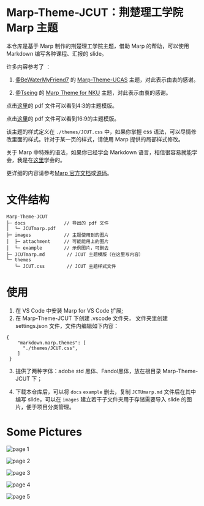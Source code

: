 # Marp-Theme-JCUT：荆楚理工学院 Marp 主题

本仓库是基于 Marp 制作的荆楚理工学院主题，借助 Marp 的帮助，可以使用 Markdown 编写各种课程、汇报的 slide。

许多内容参考了 ：

1. [@BeWaterMyFriend7](https://github.com/BeWaterMyFriend7) 的 [Marp-Theme-UCAS](https://github.com/BeWaterMyFriend7/Marp-Theme-UCAS) 主题，对此表示由衷的感谢。

2. [@Tseing](https://github.com/Tseing) 的 [Marp Theme for NKU](https://github.com/Tseing/Marp-Theme-NKU) 主题，对此表示由衷的感谢。


点击[这里](https://github.com/BeFormlessLikeWater/Marp-Theme-JCUT/tree/main/docs/JCUTmarp.pdf)的 pdf 文件可以看到4:3的主题模版。

点击[这里](https://github.com/BeFormlessLikeWater/Marp-Theme-JCUT/tree/main/docs/JCUTmarp16-9.pdf)的 pdf 文件可以看到16:9的主题模版。

该主题的样式定义在 `./themes/JCUT.css` 中，如果你掌握 css 语法，可以尽情修改里面的样式。针对于某一页的样式，请使用 Marp 提供的局部样式修改。

关于 Marp 中特殊的语法，如果你已经学会 Markdown 语言，相信很容易就能学会，我是在[这里](https://caizhiyuan.gitee.io/categories/skills/20200730-marp.html)学会的。

更详细的内容请参考[Marp 官方文档](https://marpit.marp.app/)或[源码](https://github.com/marp-team/marp-vscode/#readme)。

# 文件结构

```
Marp-Theme-JCUT
├─ docs              // 导出的 pdf 文件
│  └─ JCUTmarp.pdf
├─ images            // 主题使用到的图片
│  ├─ attachment     // 可能能用上的图片
│  └─ example        // 示例图片，可删去
├─ JCUTmarp.md        // JCUT 主题模版（在这里写内容）
└─ themes
   └─ JCUT.css        // JCUT 主题样式文件

```

# 使用

1. 在 VS Code 中安装 Marp for VS Code 扩展;
2. 在 Marp-Theme-JCUT 下创建 .vscode 文件夹， 文件夹里创建 settings.json 文件，文件内编辑如下内容：
```
{
    "markdown.marp.themes": [
      "./themes/JCUT.css",
    ]
 }

```
3. 提供了两种字体：adobe std 黑体、Fandol黑体，放在根目录 Marp-Theme-JCUT 下；

4. 下载本仓库后，可以将 `docs` `example` 删去，复制 `JCTUmarp.md` 文件后在其中编写 slide，可以在 `images` 建立若干子文件夹用于存储需要导入 slide 的图片，便于项目分类管理。

# Some Pictures

![page 1](https://github.com/BeFormlessLikeWater/Marp-Theme-JCUT/tree/main/images/example/page1.jpg)

![page 2](https://github.com/BeFormlessLikeWater/Marp-Theme-JCUT/tree/main/images/example/page2.jpg)

![page 3](https://github.com/BeFormlessLikeWater/Marp-Theme-JCUT/tree/main/images/example/page3.jpg)

![page 4](https://github.com/BeFormlessLikeWater/Marp-Theme-JCUT/tree/main/images/example/page4.jpg)

![page 5](https://github.com/BeFormlessLikeWater/Marp-Theme-JCUT/tree/main/images/example/page5.jpg)
